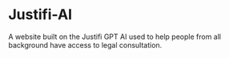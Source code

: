 # Justifi-AI
A website built on the Justifi GPT AI used to help people from all background have access to legal consultation.
